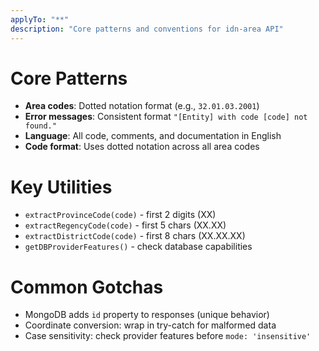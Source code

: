 ```yaml
---
applyTo: "**"
description: "Core patterns and conventions for idn-area API"
---
```


# Core Patterns
- **Area codes**: Dotted notation format (e.g., `32.01.03.2001`)
- **Error messages**: Consistent format `"[Entity] with code [code] not found."`
- **Language**: All code, comments, and documentation in English
- **Code format**: Uses dotted notation across all area codes

# Key Utilities
- `extractProvinceCode(code)` - first 2 digits (XX)
- `extractRegencyCode(code)` - first 5 chars (XX.XX)
- `extractDistrictCode(code)` - first 8 chars (XX.XX.XX)
- `getDBProviderFeatures()` - check database capabilities

# Common Gotchas
- MongoDB adds `id` property to responses (unique behavior)
- Coordinate conversion: wrap in try-catch for malformed data
- Case sensitivity: check provider features before `mode: 'insensitive'`
